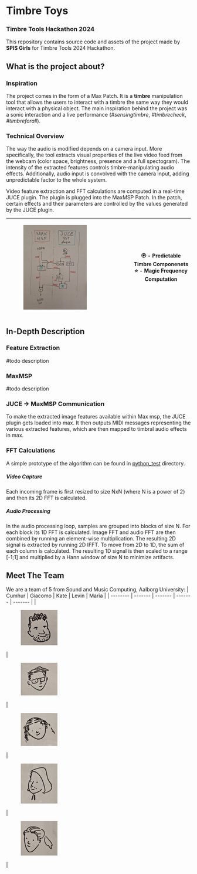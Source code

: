 # Timbre Toys
### Timbre Tools Hackathon 2024

This repository contains source code and assets of the project made by **SPIS Girls** for Timbre Tools 2024 Hackathon.

## What is the project about?
### Inspiration
The project comes in the form of a Max Patch. It is a **timbre** manipulation tool that allows the users to interact with a timbre the same way they would interact with a physical object. The main inspiration behind the project was a sonic interaction and a live performance (_#sensingtimbre_, _#timbrecheck_, _#timbreforall_).

### Technical Overview
The way the audio is modified depends on a camera input. More specifically, the tool extracts visual properties of the live video feed from the webcam (color space, brightness, presence and a full spectogram). The intensity of the extracted features controls timbre-manipulating audio effects. Additionally, audio input is convolved with the camera input, adding unpredictable factor to the whole system.

Video feature extraction and FFT calculations are computed in a real-time JUCE plugin. The plugin is plugged into the MaxMSP Patch. In the patch, certain effects and their parameters are controlled by the values generated by the JUCE plugin.

| <figure style="display:flex;align-items:center"> <img src="/images/schema.jpg" alt="Project Schema" width="70%"></figure> | 🏵️ - Predictable Timbre Componenets <br> ⭐ - Magic Frequency Computation |
| -------- | ------- |

## In-Depth Description

### Feature Extraction
#todo description
### MaxMSP
#todo description
### JUCE -> MaxMSP Communication
To make the extracted image features available within Max msp, the JUCE plugin gets loaded into max. It then outputs MIDI messages representing the various extracted features, which are then mapped to timbral audio effects in max.
### FFT Calculations
A simple prototype of the algorithm can be found in [python_test](/python_test) directory.
##### Video Capture  
Each incoming frame is first resized to size NxN (where N is a power of 2) and then its 2D FFT is calculated.
##### Audio Processing
In the audio processing loop, samples are grouped into blocks of size N. For each block its 1D FFT is calculated. Image FFT and audio FFT are then combined by running an element-wise multiplication. The resulting 2D signal is extracted by running 2D IFFT. To move from 2D to 1D, the sum of each column is calculated. The resulting 1D signal is then scaled to a range [-1;1] and multiplied by a Hann window of size N to minimize artifacts.  


## Meet The Team
We are a team of 5 from Sound and Music Computing, Aalborg University:
| Cumhur | Giacomo | Kate | Levin | Maria |
| -------- | ------- | ------- | ------- | ------- |
| <figure><img src="/images/C.png" width="100"></figure>  | <figure> <img src="/images/G.png" width="100"></figure> | <figure> <img src="/images/K.png" width="100"></figure> | <figure> <img src="/images/L.png" width="100"></figure> | <figure> <img src="/images/M.png" width="100"></figure> |


